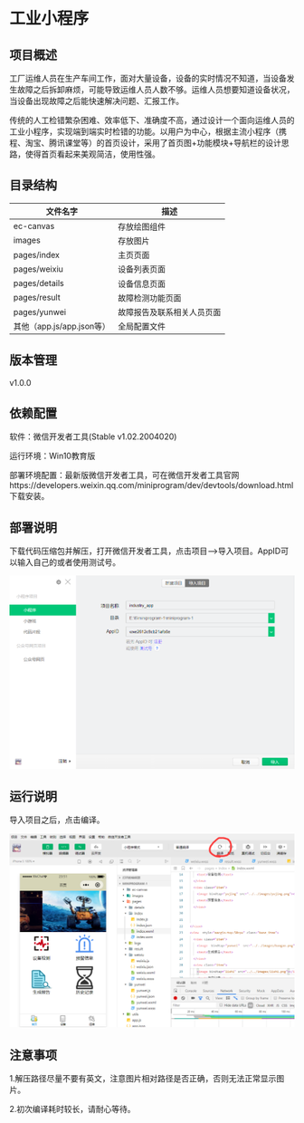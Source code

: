 # 工业小程序

## 项目概述
工厂运维人员在生产车间工作，面对大量设备，设备的实时情况不知道，当设备发生故障之后拆卸麻烦，可能导致运维人员人数不够。运维人员想要知道设备状况，当设备出现故障之后能快速解决问题、汇报工作。

传统的人工检错繁杂困难、效率低下、准确度不高，通过设计一个面向运维人员的工业小程序，实现端到端实时检错的功能。以用户为中心，根据主流小程序（携程、淘宝、腾讯课堂等）的首页设计，采用了首页图+功能模块+导航栏的设计思路，使得首页看起来美观简洁，使用性强。

## 目录结构
| 文件名字                  | 描述                       |
| ------------------------- | -------------------------- |
| ec-canvas                 | 存放绘图组件               |
| images                    | 存放图片                   |
| pages/index               | 主页页面                   |
| pages/weixiu              | 设备列表页面               |
| pages/details             | 设备信息页面               |
| pages/result              | 故障检测功能页面           |
| pages/yunwei              | 故障报告及联系相关人员页面 |
| 其他（app.js/app.json等） | 全局配置文件               |

## 版本管理
v1.0.0
## 依赖配置
软件：微信开发者工具(Stable v1.02.2004020)

运行环境：Win10教育版

部署环境配置：最新版微信开发者工具，可在微信开发者工具官网https://developers.weixin.qq.com/miniprogram/dev/devtools/download.html下载安装。

## 部署说明
下载代码压缩包并解压，打开微信开发者工具，点击项目-->导入项目。AppID可以输入自己的或者使用测试号。

![导入项目](https://github.com/1003721463/cwru/blob/master/Industry_App/%E5%AF%BC%E5%85%A5%E9%A1%B9%E7%9B%AE.png)

## 运行说明
导入项目之后，点击编译。

![编译](https://github.com/1003721463/cwru/blob/master/Industry_App/%E7%BC%96%E8%AF%91.png)

## 注意事项
1.解压路径尽量不要有英文，注意图片相对路径是否正确，否则无法正常显示图片。

2.初次编译耗时较长，请耐心等待。
